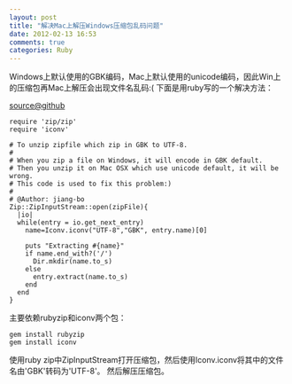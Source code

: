 ```yaml
---
layout: post
title: "解决Mac上解压Windows压缩包乱码问题"
date: 2012-02-13 16:53
comments: true
categories: Ruby
---
```


Windows上默认使用的GBK编码，Mac上默认使用的unicode编码，因此Win上的压缩包再Mac上解压会出现文件名乱码:(
下面是用ruby写的一个解决方法：

[source@github](https://github.com/jiang-bo/codingforfun/blob/master/ruby/utils/unzipFromWinToMac.rb)

	require 'zip/zip'
	require 'iconv'
	
	# To unzip zipfile which zip in GBK to UTF-8.
	#
	# When you zip a file on Windows, it will encode in GBK default.
	# Then you unzip it on Mac OSX which use unicode default, it will be wrong.
	# This code is used to fix this problem:)
	#
	# @Author: jiang-bo
	Zip::ZipInputStream::open(zipFile){
	  |io|
	  while(entry = io.get_next_entry)
	    name=Iconv.iconv("UTF-8","GBK", entry.name)[0]
	
	    puts "Extracting #{name}"
	    if name.end_with?('/')
	      Dir.mkdir(name.to_s)
	    else
	      entry.extract(name.to_s)
	    end
	  end
	}

主要依赖rubyzip和iconv两个包：

	gem install rubyzip
	gem install iconv

使用ruby zip中ZipInputStream打开压缩包，然后使用Iconv.iconv将其中的文件名由'GBK'转码为'UTF-8'。
然后解压压缩包。
